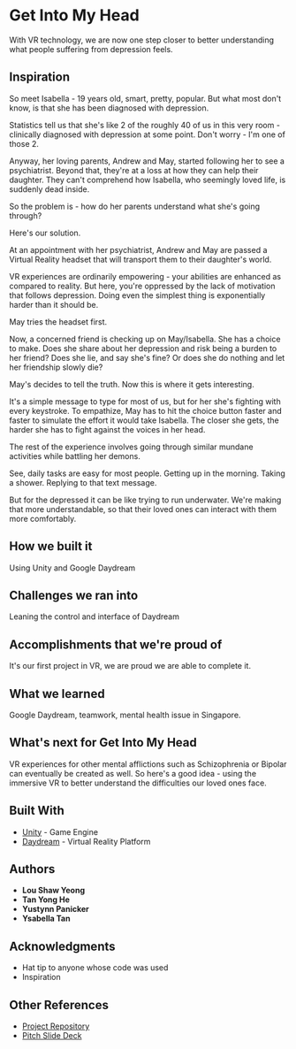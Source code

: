 # Get Into My Head

With VR technology, we are now one step closer to better understanding what people suffering from depression feels.

## Inspiration
So meet Isabella - 19 years old, smart, pretty, popular.
But what most don't know, is that she has been diagnosed with depression.

Statistics tell us that she's like 2 of the roughly 40 of us in this very room - clinically diagnosed with depression at some point.
Don't worry - I'm one of those 2.

Anyway, her loving parents, Andrew and May, started following her to see a psychiatrist. Beyond that, they're at a loss at how they can help their daughter.
They can't comprehend how Isabella, who seemingly loved life, is suddenly dead inside.

So the problem is - how do her parents understand what she's going through?

Here's our solution.

At an appointment with her psychiatrist, Andrew and May are passed a Virtual Reality headset that will transport them to their daughter's world.

VR experiences are ordinarily empowering - your abilities are enhanced as compared to reality.
But here, you're oppressed by the lack of motivation that follows depression.
Doing even the simplest thing is exponentially harder than it should be.

May tries the headset first.

Now, a concerned friend is checking up on May/Isabella. She has a choice to make.
Does she share about her depression and risk being a burden to her friend?
Does she lie, and say she's fine?
Or does she do nothing and let her friendship slowly die?

May's decides to tell the truth.
Now this is where it gets interesting.

It's a simple message to type for most of us, but for her she's fighting with every keystroke.
To empathize, May has to hit the choice button faster and faster to simulate the effort it would take Isabella.
The closer she gets, the harder she has to fight against the voices in her head.

The rest of the experience involves going through similar mundane activities while battling her demons.

See, daily tasks are easy for most people.
Getting up in the morning.
Taking a shower.
Replying to that text message.

But for the depressed it can be like trying to run underwater. We're making that more understandable, so that their loved ones can interact with them more comfortably.


## How we built it
Using Unity and Google Daydream

## Challenges we ran into
Leaning the control and interface of Daydream

## Accomplishments that we're proud of
It's our first project in VR, we are proud we are able to complete it.

## What we learned
Google Daydream, teamwork, mental health issue in Singapore.

## What's next for Get Into My Head

VR experiences for other mental afflictions such as Schizophrenia or Bipolar can eventually be created as well.
So here's a good idea - using the immersive VR to better understand the difficulties our loved ones face.

## Built With

* [Unity](https://store.unity.com/) - Game Engine
* [Daydream](https://vr.google.com/daydream/) - Virtual Reality Platform

## Authors

* **Lou Shaw Yeong**
* **Tan Yong He**
* **Yustynn Panicker**
* **Ysabella Tan**

## Acknowledgments

* Hat tip to anyone whose code was used
* Inspiration

## Other References

* [Project Repository](https://github.com/x3tsunayh/cpsg-2018)
* [Pitch Slide Deck](https://drive.google.com/file/d/1EJDVtYmAwIXyUYJ9KvjxLnttqf-nhD0q/view)